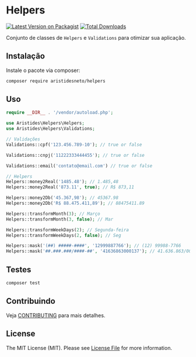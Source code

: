 # Helpers

[![Latest Version on Packagist](https://img.shields.io/packagist/v/aristidesneto/helpers)](https://packagist.org/packages/aristidesneto/helpers)
[![Total Downloads](https://img.shields.io/packagist/dt/aristidesneto/helpers)](https://packagist.org/packages/aristidesneto/helpers)


Conjunto de classes de `Helpers` e `Validations` para otimizar sua aplicação.

## Instalação

Instale o pacote via composer:

```bash
composer require aristidesneto/helpers
```

## Uso

```php
require __DIR__ . '/vendor/autoload.php';

use Aristides\Helpers\Helpers;
use Aristides\Helpers\Validations;

// Validações
Validations::cpf('123.456.789-10'); // true or false

Validations::cnpj('11222333444455'); // true or false

Validations::email('contato@email.com') // true or false

// Helpers
Helpers::money2Real('1485.48'); // 1.485,48
Helpers::money2Real('873.11', true); // R$ 873,11

Helpers::money2Db('45.367,98'); // 45367.98
Helpers::money2Db('R$ 88.475.411,89'); // 88475411.89

Helpers::transformMonth(3); // Março
Helpers::transformMonth(3, false); // Mar

Helpers::transformWeekDays(2); // Segunda-feira
Helpers::transformWeekDays(2, false); // Seg

Helpers::mask('(##) #####-####', '12999887766'); // (12) 99988-7766
Helpers::mask('##.###.###/####-##', '41636863000137'); // 41.636.863/0001-37
```

## Testes

```bash
composer test
```

## Contribuindo

Veja [CONTRIBUTING](.github/CONTRIBUTING.md) para mais detalhes.

## License

The MIT License (MIT). Please see [License File](LICENSE.md) for more information.
